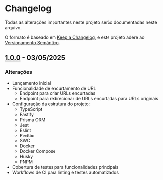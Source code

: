 # Changelog

Todas as alterações importantes neste projeto serão documentadas neste arquivo.

O formato é baseado em [Keep a Changelog](https://keepachangelog.com/pt-BR/1.0.0/),
e este projeto adere ao [Versionamento Semântico](https://semver.org/lang/pt-BR/).

## [1.0.0] - 03/05/2025

### Alterações
- Lançamento inicial
- Funcionalidade de encurtamento de URL
  - Endpoint para criar URLs encurtadas
  - Endpoint para redirecionar de URLs encurtadas para URLs originais
- Configuração da estrutura do projeto:
  - TypeScript
  - Fastify
  - Prisma ORM
  - Jest
  - Eslint
  - Prettier
  - SWC
  - Docker
  - Docker Compose
  - Husky
  - PNPM
- Cobertura de testes para funcionalidades principais
- Workflows de CI para linting e testes automatizados

[1.0.0]: https://github.com/RianMarlon/node-encurtador-url/releases/tag/v1.0.0
